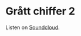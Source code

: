 # Grått chiffer 2
Listen on [Soundcloud](https://soundcloud.com/ludvig-lindstroem-750901405/gratt-chiffer-2).
